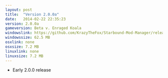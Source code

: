 ```yaml
---
layout: post
title:  "Version 2.0.0a"
date:   2014-02-22 22:35:23
version: 2.0.0a
gameversion: Beta v. Enraged Koala
windowslink: https://github.com/KrazyTheFox/Starbound-Mod-Manager/releases/download/v2.0.0x86-alpha.2/Starbound-Mod-Manager-2.0.0a.zip
windowssize: 62.5 MB
osxlink: none
osxsize: 7.2 MB
linuxlink: none
linuxsize: 7.2 MB
---
```

<ul class="hyphen-list">
	<li>Early 2.0.0 release</li>
</ul>